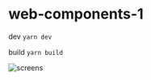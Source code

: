 # web-components-1

dev
`yarn dev`

build
`yarn build`

![screens](https://github.com/hakandemiral/web-components-1/blob/master/screenshot.png?raw=true)
